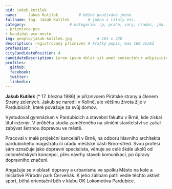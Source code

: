 ```yaml
---
uid: jakub.kutilek
name:     Jakub Kutílek   		# běžně používáné jméno
fullname: Ing. Jakub Kutílek		# jméno s tituly etc.
category:             		# kategorie: rp, praha, vary, hradec, jmk, senat
- priznivce-pce
- kandidat-pce-mesto
img: people/jakub-kutilek.jpg           # 165 x 220
description: registrovaný příznivec # kratký popis, max 160 znaků
profession: ''
cityCandidatePosition: 4
candidateDescription: Lorem ipsum dolor sit amet consectetur adipisicing elit. Molestias accusamus quidem ducimus, corrupti omnis veniam. Voluptas ipsum excepturi accusantium provident reiciendis tempora consequuntur, voluptatum optio magni molestiae cumque cupiditate eaque?
profiles:
  github:
  facebook:
  twitter:
  linkedin:
---
```

**Jakub Kutílek** (* 17. března 1986) je příznivcem Pirátské strany a členem Strany zelených. Jakub se narodil v Kolíně, ale většinu života žije v Pardubicích, které považuje za svůj domov.

Vystudoval gymnázium v Pardubicích a stavební fakultu v Brně, kde získal titul inženýr. V průběhu studia zaměřeného na silniční stavitelství se začal zabývat šetrnou dopravou ve městě.

Pracoval v malé projekční kanceláři v Brně, na odboru hlavního architekta pardubického magistrátu či úřadu městské části Brno-střed. Svou profesi sám označuje jako dopravní specialista, věnuje se celé škále úkolů od celoměstských koncepcí, přes návrhy staveb komunikací, po úpravy dopravního značení.

Angažuje se v oblasti dopravy a urbanismu ve spolku Město na kole a Iniciativě Přírodní park Červeňák. K jeho zálibám patří vedle těchto aktivit sport, běhá orientační běh v klubu OK Lokomotiva Pardubice.
